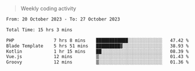 > Weekly coding activity
<!--START_SECTION:waka-->

```txt
From: 20 October 2023 - To: 27 October 2023

Total Time: 15 hrs 3 mins

PHP               7 hrs 8 mins    ████████████░░░░░░░░░░░░░   47.42 %
Blade Template    5 hrs 51 mins   █████████▓░░░░░░░░░░░░░░░   38.93 %
Kotlin            1 hr 15 mins    ██░░░░░░░░░░░░░░░░░░░░░░░   08.39 %
Vue.js            12 mins         ▒░░░░░░░░░░░░░░░░░░░░░░░░   01.43 %
Groovy            12 mins         ▒░░░░░░░░░░░░░░░░░░░░░░░░   01.36 %
```

<!--END_SECTION:waka-->
